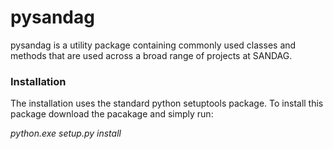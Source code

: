 # pysandag

pysandag is a utility package containing commonly used classes and methods that are used across
 a broad range of projects at SANDAG.

 ### Installation
The installation uses the standard python setuptools package. To install this package download the pacakage and simply run:

*python.exe setup.py install*